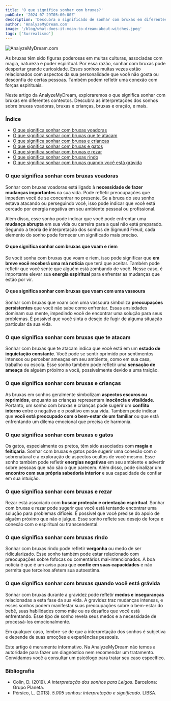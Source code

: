 ```yaml
---
title: 'O que significa sonhar com bruxas?'
pubDate: '2024-07-29T05:00:00Z'
description: 'Descubra o significado de sonhar com bruxas em diferentes contextos, incluindo bruxas voando, atacando e mais.'
author: 'AnalyzeMyDream.com'
image: '/blog/what-does-it-mean-to-dream-about-witches.jpeg'
tags: ['Surrealismo']
---
```


![AnalyzeMyDream.com](/blog/what-does-it-mean-to-dream-about-witches.jpeg)

As bruxas têm sido figuras poderosas em muitas culturas, associadas com magia, natureza e poder espiritual. Por essa razão, sonhar com bruxas pode despertar grande curiosidade. Esses sonhos muitas vezes estão relacionados com aspectos da sua personalidade que você não gosta ou desconfia de certas pessoas. Também podem refletir uma conexão com forças espirituais.

Neste artigo da AnalyzeMyDream, exploraremos o que significa sonhar com bruxas em diferentes contextos. Descubra as interpretações dos sonhos sobre bruxas voadoras, bruxas e crianças, bruxas e oração, e mais.

### Índice

- [O que significa sonhar com bruxas voadoras](#o-que-significa-sonhar-com-bruxas-voadoras)
- [O que significa sonhar com bruxas que te atacam](#o-que-significa-sonhar-com-bruxas-que-te-atacam)
- [O que significa sonhar com bruxas e crianças](#o-que-significa-sonhar-com-bruxas-e-criancas)
- [O que significa sonhar com bruxas e gatos](#o-que-significa-sonhar-com-bruxas-e-gatos)
- [O que significa sonhar com bruxas e rezar](#o-que-significa-sonhar-com-bruxas-e-rezar)
- [O que significa sonhar com bruxas rindo](#o-que-significa-sonhar-com-bruxas-rindo)
- [O que significa sonhar com bruxas quando você está grávida](#o-que-significa-sonhar-com-bruxas-quando-voce-esta-gravida)

### O que significa sonhar com bruxas voadoras

Sonhar com bruxas voadoras está ligado à **necessidade de fazer mudanças importantes** na sua vida. Pode refletir preocupações que impedem você de se concentrar no presente. Se a bruxa do seu sonho estava atacando ou perseguindo você, isso pode indicar que você está cercado por energia negativa em seu ambiente pessoal ou profissional.

Além disso, esse sonho pode indicar que você pode enfrentar uma **mudança abrupta** em sua vida ou carreira para a qual não está preparado. Segundo a teoria de interpretação dos sonhos de Sigmund Freud, cada elemento do sonho pode fornecer um significado mais preciso.

#### O que significa sonhar com bruxas que voam e riem

Se você sonha com bruxas que voam e riem, isso pode significar que **em breve você receberá uma má notícia** que terá que aceitar. Também pode refletir que você sente que alguém está zombando de você. Nesse caso, é importante elevar sua **energia espiritual** para enfrentar as mudanças que estão por vir.

#### O que significa sonhar com bruxas que voam com uma vassoura

Sonhar com bruxas que voam com uma vassoura simboliza **preocupações persistentes** que você não sabe como enfrentar. Essas ansiedades dominam sua mente, impedindo você de encontrar uma solução para seus problemas. É possível que você sinta o desejo de fugir de alguma situação particular da sua vida.

### O que significa sonhar com bruxas que te atacam

Sonhar com bruxas que te atacam indica que você está em um **estado de inquietação constante**. Você pode se sentir oprimido por sentimentos intensos ou perceber ameaças em seu ambiente, como em sua casa, trabalho ou escola. Esse sonho também pode refletir uma **sensação de ameaça** de alguém próximo a você, possivelmente devido a uma traição.

### O que significa sonhar com bruxas e crianças

As bruxas em sonhos geralmente simbolizam **aspectos escuros ou reprimidos**, enquanto as crianças representam **inocência e vitalidade**. Portanto, um sonho com bruxas e crianças pode sugerir um **conflito interno** entre o negativo e o positivo em sua vida. Também pode indicar que **você está preocupado com o bem-estar de um familiar** ou que está enfrentando um dilema emocional que precisa de harmonia.

### O que significa sonhar com bruxas e gatos

Os gatos, especialmente os pretos, têm sido associados com **magia e feitiçaria**. Sonhar com bruxas e gatos pode sugerir uma conexão com o sobrenatural e a exploração de aspectos ocultos de você mesmo. Esse sonho também pode refletir **energias negativas** em seu ambiente e advertir sobre pessoas que não são o que parecem. Além disso, pode sinalizar um **encontro com sua própria sabedoria interior** e sua capacidade de confiar em sua intuição.

### O que significa sonhar com bruxas e rezar

Rezar está associado com **buscar proteção e orientação espiritual**. Sonhar com bruxas e rezar pode sugerir que você está tentando encontrar uma solução para problemas difíceis. É possível que você precise do apoio de alguém próximo que não o julgue. Esse sonho reflete seu desejo de força e conexão com o espiritual ou transcendental.

### O que significa sonhar com bruxas rindo

Sonhar com bruxas rindo pode refletir **vergonha** ou medo de ser ridicularizado. Esse sonho também pode estar relacionado com preocupações sobre fofocas ou comentários mal-intencionados. A boa notícia é que é um aviso para que **confie em suas capacidades** e não permita que terceiros afetem sua autoestima.

### O que significa sonhar com bruxas quando você está grávida

Sonhar com bruxas durante a gravidez pode refletir **medos e inseguranças** relacionadas a esta fase da sua vida. A gravidez traz mudanças intensas, e esses sonhos podem manifestar suas preocupações sobre o bem-estar do bebê, suas habilidades como mãe ou os desafios que você está enfrentando. Esse tipo de sonho revela seus medos e a necessidade de processá-los emocionalmente.

Em qualquer caso, lembre-se de que a interpretação dos sonhos é subjetiva e depende de suas emoções e experiências pessoais.

Este artigo é meramente informativo. Na AnalyzeMyDream não temos a autoridade para fazer um diagnóstico nem recomendar um tratamento. Convidamos você a consultar um psicólogo para tratar seu caso específico.

### Bibliografia

- Colin, D. (2019). *A interpretação dos sonhos para Leigos*. Barcelona: Grupo Planeta.
- Pérsico, L. (2013). *5.005 sonhos: interpretação e significado*. LIBSA.
